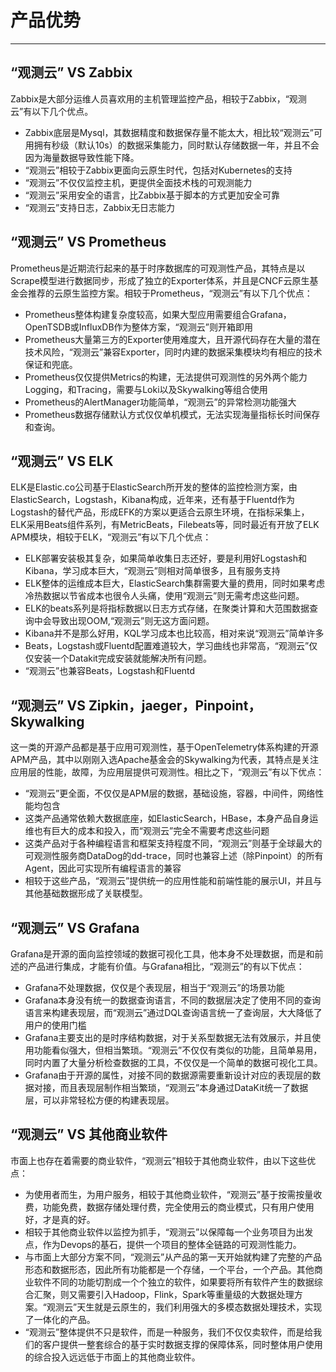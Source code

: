 # 产品优势
---

## “观测云” VS Zabbix
Zabbix是大部分运维人员喜欢用的主机管理监控产品，相较于Zabbix，“观测云”有以下几个优点。

- Zabbix底层是Mysql，其数据精度和数据保存量不能太大，相比较“观测云”可用拥有秒级（默认10s）的数据采集能力，同时默认存储数据一年，并且不会因为海量数据导致性能下降。
- “观测云”相较于Zabbix更面向云原生时代，包括对Kubernetes的支持
- “观测云”不仅仅监控主机，更提供全面技术栈的可观测能力
- “观测云”采用安全的语言，比Zabbix基于脚本的方式更加安全可靠
- “观测云”支持日志，Zabbix无日志能力
## “观测云” VS Prometheus
Prometheus是近期流行起来的基于时序数据库的可观测性产品，其特点是以Scrape模型进行数据同步，形成了独立的Exporter体系，并且是CNCF云原生基金会推荐的云原生监控方案。相较于Prometheus，“观测云”有以下几个优点：

- Prometheus整体构建复杂度较高，如果大型应用需要组合Grafana，OpenTSDB或InfluxDB作为整体方案，“观测云”则开箱即用
- Prometheus大量第三方的Exporter使用难度大，且开源代码存在大量的潜在技术风险，“观测云”兼容Exporter，同时内建的数据采集模块均有相应的技术保证和兜底。
- Prometheus仅仅提供Metrics的构建，无法提供可观测性的另外两个能力Logging，和Tracing，需要与Loki以及Skywalking等组合使用
- Prometheus的AlertManager功能简单，“观测云”的异常检测功能强大
- Prometheus数据存储默认方式仅仅单机模式，无法实现海量指标长时间保存和查询。
## “观测云” VS ELK
ELK是Elastic.co公司基于ElasticSearch所开发的整体的监控检测方案，由ElasticSearch，Logstash，Kibana构成，近年来，还有基于Fluentd作为Logstash的替代产品，形成EFK的方案以更适合云原生环境，在指标采集上，ELK采用Beats组件系列，有MetricBeats，Filebeats等，同时最近有开放了ELK APM模块，相较于ELK，“观测云”有以下几个优点：

- ELK部署安装极其复杂，如果简单收集日志还好，要是利用好Logstash和Kibana，学习成本巨大，“观测云”则相对简单很多，且有服务支持
- ELK整体的运维成本巨大，ElasticSearch集群需要大量的费用，同时如果考虑冷热数据以节省成本也很令人头痛，使用“观测云”则无需考虑这些问题。
- ELK的beats系列是将指标数据以日志方式存储，在聚类计算和大范围数据查询中会导致出现OOM,“观测云”则无这方面问题。
- Kibana并不是那么好用，KQL学习成本也比较高，相对来说“观测云”简单许多
- Beats，Logstash或Fluentd配置难道较大，学习曲线也非常高，“观测云”仅仅安装一个Datakit完成安装就能解决所有问题。
- “观测云”也兼容Beats，Logstash和Fluentd
## “观测云” VS Zipkin，jaeger，Pinpoint，Skywalking
这一类的开源产品都是基于应用可观测性，基于OpenTelemetry体系构建的开源APM产品，其中以刚刚入选Apache基金会的Skywalking为代表，其特点是关注应用层的性能，故障，为应用层提供可观测性。相比之下，“观测云”有以下优点：

- “观测云”更全面，不仅仅是APM层的数据，基础设施，容器，中间件，网络性能均包含
- 这类产品通常依赖大数据底座，如ElasticSearch，HBase，本身产品自身运维也有巨大的成本和投入，而“观测云”完全不需要考虑这些问题
- 这类产品对于各种编程语言和框架支持程度不同，“观测云”则基于全球最大的可观测性服务商DataDog的dd-trace，同时也兼容上述（除Pinpoint）的所有Agent，因此可实现所有编程语言的兼容
- 相较于这些产品，“观测云”提供统一的应用性能和前端性能的展示UI，并且与其他基础数据形成了关联模型。
## “观测云” VS Grafana
Grafana是开源的面向监控领域的数据可视化工具，他本身不处理数据，而是和前述的产品进行集成，才能有价值。与Grafana相比，“观测云”的有以下优点：

- Grafana不处理数据，仅仅是个表现层，相当于“观测云”的场景功能
- Grafana本身没有统一的数据查询语言，不同的数据层决定了使用不同的查询语言来构建表现层，而“观测云”通过DQL查询语言统一了查询层，大大降低了用户的使用门槛
- Grafana主要支出的是时序结构数据，对于关系型数据无法有效展示，并且使用功能看似强大，但相当繁琐。“观测云”不仅仅有类似的功能，且简单易用，同时内置了大量分析检查数据的工具，不仅仅是一个简单的数据可视化工具。
- Grafana由于开源的属性，对接不同的数据源需要重新设计对应的表现层的数据对接，而且表现层制作相当繁琐，“观测云”本身通过DataKit统一了数据层，可以非常轻松方便的构建表现层。
## “观测云” VS 其他商业软件
市面上也存在着需要的商业软件，“观测云”相较于其他商业软件，由以下这些优点：

- 为使用者而生，为用户服务，相较于其他商业软件，“观测云”基于按需按量收费，功能免费，数据存储处理付费，完全使用云的商业模式，只有用户使用好，才是真的好。
- 相较于其他商业软件以监控为抓手，“观测云”以保障每一个业务项目为出发点，作为Devops的基石，提供一个项目的整体全链路的可观测性能力。
- 与市面上大部分方案不同，“观测云”从产品的第一天开始就构建了完整的产品形态和数据形态，因此所有功能都是一个存储，一个平台，一个产品。其他商业软件不同的功能切割成一个个独立的软件，如果要将所有软件产生的数据综合汇聚，则又需要引入Hadoop，Flink，Spark等重量级的大数据处理方案。“观测云”天生就是云原生的，我们利用强大的多模态数据处理技术，实现了一体化的产品。
- “观测云”整体提供不只是软件，而是一种服务，我们不仅仅卖软件，而是给我们的客户提供一整套综合的基于实时数据支撑的保障体系，同时整体用户使用的综合投入远远低于市面上的其他商业软件。


